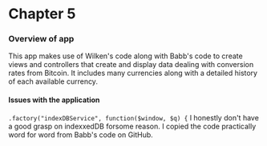 # Chapter 5

### Overview of app

This app makes use of Wilken's code along with Babb's code to create views 
and controllers that create and display data dealing with conversion rates from
Bitcoin. It includes many currencies along with a detailed history of each available
currency.
#### Issues with the application
```.factory("indexDBService", function($window, $q) {```
I honestly don't have a good grasp on indexxedDB forsome reason. I copied the code practically
word for word from Babb's code on GitHub.